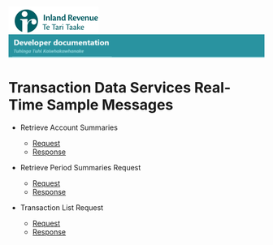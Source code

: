 ![IRD logo](../Images/IRlogo.gif)
![Software Dev](../Images/SoftwareDev.png)

# Transaction Data Services Real-Time Sample Messages

* Retrieve Account Summaries
	* [Request](RetrieveAccountSummariesRequest.xml)
	* [Response](RetrieveAccountSummariesResponse.xml)
	
* Retrieve Period Summaries Request
	* [Request](RetrievePeriodSummariesRequest.xml)
	* [Response](RetrievePeriodSummariesResponse.xml)

* Transaction List Request
	* [Request](TransactionListRequest.xml)
	* [Response](TransactionListResponse.xml)




